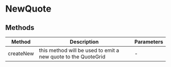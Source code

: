 # NewQuote

## Methods

<!-- @vuese:NewQuote:methods:start -->
|Method|Description|Parameters|
|---|---|---|
|createNew|this method will be used to emit a new quote to the QuoteGrid|-|

<!-- @vuese:NewQuote:methods:end -->


